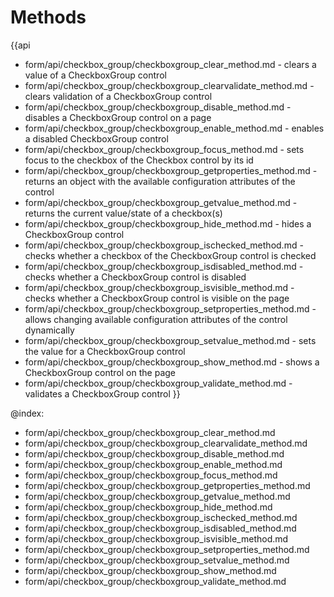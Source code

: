 Methods
==========

{{api
- form/api/checkbox_group/checkboxgroup_clear_method.md - clears a value of a CheckboxGroup control
- form/api/checkbox_group/checkboxgroup_clearvalidate_method.md - clears validation of a CheckboxGroup control
- form/api/checkbox_group/checkboxgroup_disable_method.md - disables a CheckboxGroup control on a page
- form/api/checkbox_group/checkboxgroup_enable_method.md - enables a disabled CheckboxGroup control
- form/api/checkbox_group/checkboxgroup_focus_method.md - sets focus to the checkbox of the Checkbox control by its id
- form/api/checkbox_group/checkboxgroup_getproperties_method.md - returns an object with the available configuration attributes of the control
- form/api/checkbox_group/checkboxgroup_getvalue_method.md - returns the current value/state of a checkbox(s)
- form/api/checkbox_group/checkboxgroup_hide_method.md - hides a CheckboxGroup control
- form/api/checkbox_group/checkboxgroup_ischecked_method.md - checks whether a checkbox of the CheckboxGroup control is checked
- form/api/checkbox_group/checkboxgroup_isdisabled_method.md - checks whether a CheckboxGroup control is disabled
- form/api/checkbox_group/checkboxgroup_isvisible_method.md - checks whether a CheckboxGroup control is visible on the page
- form/api/checkbox_group/checkboxgroup_setproperties_method.md - allows changing available configuration attributes of the control dynamically
- form/api/checkbox_group/checkboxgroup_setvalue_method.md - sets the value for a CheckboxGroup control 
- form/api/checkbox_group/checkboxgroup_show_method.md - shows a CheckboxGroup control on the page 
- form/api/checkbox_group/checkboxgroup_validate_method.md - validates a CheckboxGroup control
}}
    
@index:

- form/api/checkbox_group/checkboxgroup_clear_method.md
- form/api/checkbox_group/checkboxgroup_clearvalidate_method.md
- form/api/checkbox_group/checkboxgroup_disable_method.md
- form/api/checkbox_group/checkboxgroup_enable_method.md
- form/api/checkbox_group/checkboxgroup_focus_method.md
- form/api/checkbox_group/checkboxgroup_getproperties_method.md
- form/api/checkbox_group/checkboxgroup_getvalue_method.md
- form/api/checkbox_group/checkboxgroup_hide_method.md
- form/api/checkbox_group/checkboxgroup_ischecked_method.md
- form/api/checkbox_group/checkboxgroup_isdisabled_method.md
- form/api/checkbox_group/checkboxgroup_isvisible_method.md
- form/api/checkbox_group/checkboxgroup_setproperties_method.md
- form/api/checkbox_group/checkboxgroup_setvalue_method.md
- form/api/checkbox_group/checkboxgroup_show_method.md
- form/api/checkbox_group/checkboxgroup_validate_method.md

